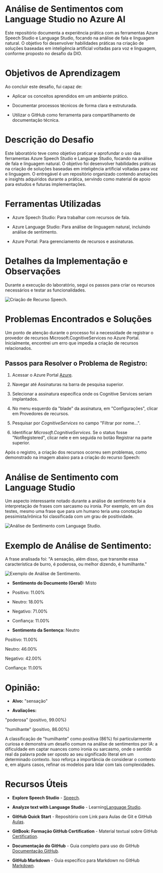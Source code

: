 # Análise de Sentimentos com Language Studio no Azure AI
Este repositório documenta a experiência prática com as ferramentas Azure Speech Studio e Language Studio, focando na análise de fala e linguagem natural. O objetivo foi desenvolver habilidades práticas na criação de soluções baseadas em inteligência artificial voltadas para voz e linguagem, conforme proposto no desafio da DIO.

# Objetivos de Aprendizagem
Ao concluir este desafio, fui capaz de:

- Aplicar os conceitos aprendidos em um ambiente prático.

- Documentar processos técnicos de forma clara e estruturada.

- Utilizar o GitHub como ferramenta para compartilhamento de documentação técnica.

# Descrição do Desafio
Este laboratório teve como objetivo praticar e aprofundar o uso das ferramentas Azure Speech Studio e Language Studio, focando na análise de fala e linguagem natural. O objetivo foi desenvolver habilidades práticas na criação de soluções baseadas em inteligência artificial voltadas para voz e linguagem. O entregável é um repositório organizado contendo anotações e insights adquiridos durante a prática, servindo como material de apoio para estudos e futuras implementações.

# Ferramentas Utilizadas
- Azure Speech Studio: Para trabalhar com recursos de fala.

- Azure Language Studio: Para análise de linguagem natural, incluindo análise de sentimento.

- Azure Portal: Para gerenciamento de recursos e assinaturas.

# Detalhes da Implementação e Observações
Durante a execução do laboratório, segui os passos para criar os recursos necessários e testar as funcionalidades.

![Criação de Recurso Speech](images/Criacao-Recurso-Speech.png).

# Problemas Encontrados e Soluções
Um ponto de atenção durante o processo foi a necessidade de registrar o provedor de recursos Microsoft.CognitiveServices no Azure Portal. Inicialmente, encontrei um erro que impedia a criação de recursos relacionados.

## Passos para Resolver o Problema de Registro:

1. Acessar o Azure Portal [ Azure](https://portal.azure.com/).

2. Navegar até Assinaturas na barra de pesquisa superior.

3. Selecionar a assinatura específica onde os Cognitive Services seriam implantados.

4. No menu esquerdo da "blade" da assinatura, em "Configurações", clicar em Provedores de recursos.

5. Pesquisar por _CognitiveServices_ no campo "Filtrar por nome...".

6. Identificar _Microsoft.CognitiveServices_. Se o status fosse "NotRegistered", clicar nele e em seguida no botão Registrar na parte superior.

Após o registro, a criação dos recursos ocorreu sem problemas, como demonstrado na imagem abaixo para a criação do recurso Speech:

# Análise de Sentimento com Language Studio
Um aspecto interessante notado durante a análise de sentimento foi a interpretação de frases com sarcasmo ou ironia. Por exemplo, em um dos testes, mesmo uma frase que para um humano teria uma conotação pessimista/irônica foi classificada com um grau de positividade.

![Análise de Sentimento com Language Studio](images/sentiment-geral.png).

# Exemplo de Análise de Sentimento:

A frase analisada foi: "A sensação, além disso, que transmite essa característica de burro, é poderosa, ou melhor dizendo, é humilhante."

![Exemplo de Análise de Sentimento](images/sentiment-analysis-azure-ai.png).


- **Sentimento do Documento (Geral):** Misto

- Positivo: 11.00%

- Neutro: 18.00%

- Negativo: 71.00%

- Confiança: 11.00%

- **Sentimento da Sentença:** Neutro

Positivo: 11.00%

Neutro: 46.00%

Negativo: 42.00%

Confiança: 11.00%

# Opinião:

- **Alvo:** "sensação"

- **Avaliações:**

"poderosa" (positivo, 99.00%)

"humilhante" (positivo, 86.00%)

A classificação de "humilhante" como positiva (86%) foi particularmente curiosa e demonstra um desafio comum na análise de sentimentos por IA: a dificuldade em captar nuances como ironia ou sarcasmo, onde o sentido real da palavra pode ser oposto ao seu significado literal em um determinado contexto. Isso reforça a importância de considerar o contexto e, em alguns casos, refinar os modelos para lidar com tais complexidades.

# Recursos Úteis
- **Explore Speech Studio** - [ Speech](https://speech.microsoft.com/).

- **Analyze text with Language Studio** - Learning[Language Studio](https://language.cognitive.azure.com/).

- **GitHub Quick Start** - Repositório com Link para Aulas de Git e GitHub [ Aulas](https://github.com/digitalinnovationone/github-quickstart).

- **GitBook: Formação GitHub Certification** - Material textual sobre GitHub [Certification](https://docs.github.com/en/get-started/showcase-your-expertise-with-github-certifications/about-github-certifications#github-foundations-certification).

- **Documentação do GitHub** - Guia completo para uso do GitHub [ Documentação GitHub](https://docs.github.com/en).

- **GitHub Markdown** - Guia específico para Markdown no GitHub[ Markdown](https://docs.github.com/en/get-started/writing-on-github/getting-started-with-writing-and-formatting-on-github/basic-writing-and-formatting-syntax).